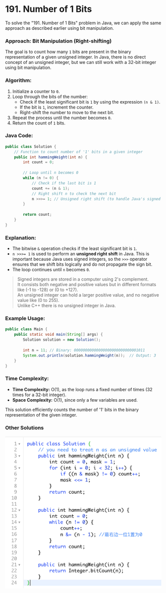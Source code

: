 # 191. Number of 1 Bits

To solve the "191. Number of 1 Bits" problem in Java, we can apply the same approach as described earlier using bit manipulation.

### Approach: Bit Manipulation (Right-shifting)

The goal is to count how many `1` bits are present in the binary representation of a given unsigned integer. In Java, there is no direct concept of an unsigned integer, but we can still work with a 32-bit integer using bit manipulation.

### Algorithm:
1. Initialize a counter to `0`.
2. Loop through the bits of the number:
    - Check if the least significant bit is `1` by using the expression `(n & 1)`.
    - If the bit is `1`, increment the counter.
    - Right-shift the number to move to the next bit.
3. Repeat the process until the number becomes `0`.
4. Return the count of `1` bits.

### Java Code:

```java
public class Solution {
    // Function to count number of '1' bits in a given integer
    public int hammingWeight(int n) {
        int count = 0;
        
        // Loop until n becomes 0
        while (n != 0) {
            // Check if the last bit is 1
            count += (n & 1);
            // Right shift n to check the next bit
            n >>>= 1; // Unsigned right shift (to handle Java's signed integer)
        }
        
        return count;
    }
}
```

### Explanation:
- The bitwise `&` operation checks if the least significant bit is `1`.
- `n >>>= 1` is used to perform an **unsigned right shift** in Java. This is important because Java uses signed integers, so the `>>>` operator ensures that we shift bits logically and do not propagate the sign bit.
- The loop continues until `n` becomes `0`.

> Signed integers are stored in a computer using 2's complement.\
> It consists both negative and positive values but in different formats like (-1 to -128) or (0 to +127).\
> An unsigned integer can hold a larger positive value, and no negative value like (0 to 255).\
> Unlike C++ there is no unsigned integer in Java.
### Example Usage:

```java
public class Main {
    public static void main(String[] args) {
        Solution solution = new Solution();
        
        int n = 11; // Binary: 00000000000000000000000000001011
        System.out.println(solution.hammingWeight(n));  // Output: 3
    }
}
```

### Time Complexity:
- **Time Complexity:** O(1), as the loop runs a fixed number of times (32 times for a 32-bit integer).
- **Space Complexity:** O(1), since only a few variables are used.

This solution efficiently counts the number of '1' bits in the binary representation of the given integer.

### Other Solutions

![191w](../img/191.png)